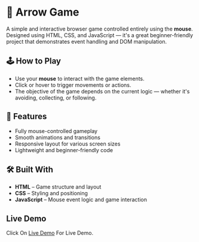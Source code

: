 # 🎯 Arrow Game

A simple and interactive browser game controlled entirely using the **mouse**. Designed using HTML, CSS, and JavaScript — it's a great beginner-friendly project that demonstrates event handling and DOM manipulation.

## 🕹️ How to Play

- Use your **mouse** to interact with the game elements.
- Click or hover to trigger movements or actions.
- The objective of the game depends on the current logic — whether it's avoiding, collecting, or following.

## 🚀 Features

- Fully mouse-controlled gameplay
- Smooth animations and transitions
- Responsive layout for various screen sizes
- Lightweight and beginner-friendly code

## 🛠️ Built With

- **HTML** – Game structure and layout
- **CSS** – Styling and positioning
- **JavaScript** – Mouse event logic and game interaction

## Live Demo 

Click On [Live Demo](https://krishnaa-kumar.github.io/Arrow-Game/) For Live Demo.
